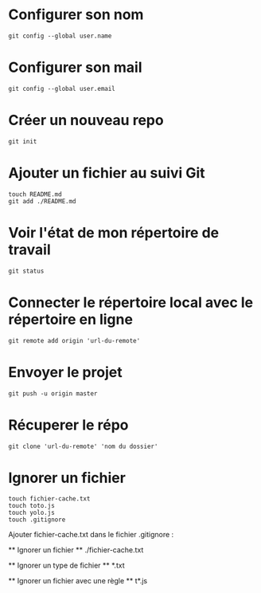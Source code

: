 # Configurer son nom 
````
git config --global user.name
````

# Configurer son mail 
````
git config --global user.email
````

# Créer un nouveau repo
```
git init
```

# Ajouter un fichier au suivi Git
````
touch README.md
git add ./README.md
````

# Voir l'état de mon répertoire de travail
````
git status
````

# Connecter le répertoire local avec le répertoire en ligne
````
git remote add origin 'url-du-remote'
````

# Envoyer le projet 
````
git push -u origin master
````

# Récuperer le répo
````
git clone 'url-du-remote' 'nom du dossier'
````
# Ignorer un fichier
````
touch fichier-cache.txt
touch toto.js
touch yolo.js
touch .gitignore
````

Ajouter fichier-cache.txt dans le fichier .gitignore :

** Ignorer un fichier **
./fichier-cache.txt

** Ignorer un type de fichier **
*.txt

** Ignorer un fichier avec une règle **
t*.js